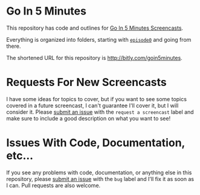 # Go In 5 Minutes

This repository has code and outlines for [Go In 5 Minutes Screencasts](htttp://bitly.com/goin5minutesyt).

Everything is organized into folders, starting with [`episode0`](https://github.com/arschles/go-in-5-minutes/tree/master/episode0) and going from there.

The shortened URL for this repository is http://bitly.com/goin5minutes.

# Requests For New Screencasts

I have some ideas for topics to cover, but if you want to see some topics covered in a future screencast, I can't guarantee I'll cover it, but I will consider it. Please [submit an issue](https://github.com/arschles/go-in-5-minutes/issues) with the `request a screencast` label and make sure to include a good description on what you want to see!

# Issues With Code, Documentation, etc...

If you see any problems with code, documentation, or anything else in this repository, please [submit an issue](https://github.com/arschles/go-in-5-minutes/issues) with the `bug` label and I'll fix it as soon as I can. Pull requests are also welcome.
